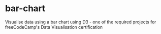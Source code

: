 # bar-chart
Visualise data using a bar chart using D3 - one of the required projects for freeCodeCamp's Data Visualisation certification
